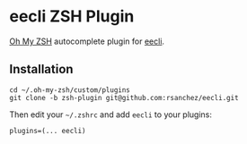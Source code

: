 # eecli ZSH Plugin

[Oh My ZSH](https://github.com/robbyrussell/oh-my-zsh) autocomplete plugin for [eecli](https://github.com/rsanchez/eecli).

## Installation

```
cd ~/.oh-my-zsh/custom/plugins
git clone -b zsh-plugin git@github.com:rsanchez/eecli.git
```

Then edit your `~/.zshrc` and add `eecli` to your plugins:
```
plugins=(... eecli)
```
